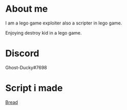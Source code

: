 # About me
I am a lego game exploiter also a scripter in lego game.

Enjoying destroy kid in a lego game.

# Discord
Ghost-Ducky#7698

# Script i made
[Bread](https://github.com/GhostDuckyy/Bread)
